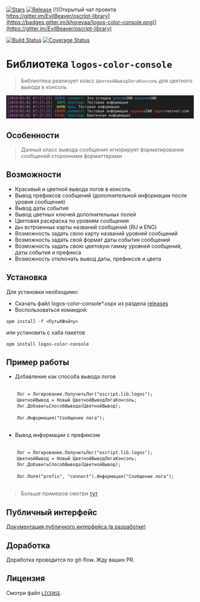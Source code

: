 # 

[![Stars](https://img.shields.io/github/stars/khorevaa/logos-color-console.svg?label=Github%20%E2%98%85&a)](https://github.com/khorevaa/logos-color-console/stargazers)
[![Release](https://img.shields.io/github/tag/khorevaa/logos-color-console.svg?label=Last%20release&a)](https://github.com/khorevaa/logos-color-console/releases)
[![Открытый чат проекта https://gitter.im/EvilBeaver/oscript-library](https://badges.gitter.im/khorevaa/logos-color-console.png)](https://gitter.im/EvilBeaver/oscript-library)

[![Build Status](https://travis-ci.org/khorevaa/logos-color-console.svg?branch=master)](https://travis-ci.org/khorevaa/logos-color-console)
[![Coverage Status](https://coveralls.io/repos/github/khorevaa/logos-color-console/badge.svg?branch=master)](https://coveralls.io/github/khorevaa/logos-color-console?branch=master)

# Библиотека `logos-color-console`

> Библиотека реализует класс `ЦветнойВыводЛогаКонсоль` для цветного вывода в консоль

![Пример вывода лога](img/example_en.png)
## Особенности

> Данный класс вывода сообщения игнорирует форматирование сообщений сторонними форматтерами

## Возможности

* Красивый и цветной вывода логов в консоль
* Вывод префиксов сообщений (дополнительной информации после уровня сообщения)
* Вывод даты события
* Вывод цветных ключей дополнительных полей
* Цветовая раскраска по уровням сообщения
* `Две` встроенных карты названий сообщений (RU и ENG) 
* Возможность задать свою карту названий уровней сообщений
* Возможность задать свой формат даты события сообщений
* Возможность задать свою цветовую гамму уровней сообщений, даты события и префикса
* Возможность отключать вывод даты, префиксов и цвета

## Установка

Для установки необходимо:
* Скачать файл logos-color-console*.ospx из раздела [releases](https://github.com/khorevaa/logos-color-console/releases)
* Воспользоваться командой:

```
opm install -f <ПутьКФайлу>
```
или установить с хаба пакетов

```
opm install logos-color-console
```

## Пример работы

* Добавление как способа вывода логов
```bsl

    Лог = Логирование.ПолучитьЛог("oscript.lib.logos");
    ЦветнойВывод = Новый ЦветнойВыводЛогаКонсоль;
    Лог.ДобавитьСпособВывода(ЦветнойВывод);

    Лог.Информация("Сообщение лога");
	
```

* Вывод информации с префиксом
```bsl

    Лог = Логирование.ПолучитьЛог("oscript.lib.logos");
    ЦветнойВывод = Новый ЦветнойВыводЛогаКонсоль;
    Лог.ДобавитьСпособВывода(ЦветнойВывод);

    Лог.Поля("prefix", "connect").Информация("Сообщение лога");
	
```

> Больше примеров смотри [тут](/tests/ЦветнаяКонсоль_test.os)

## Публичный интерфейс

[Документация публичного интерфейса (в разработке)](docs/README.md)

## Доработка

Доработка проводится по git-flow. Жду ваших PR.

## Лицензия

Смотри файл [`LICENSE`](LICENSE).
